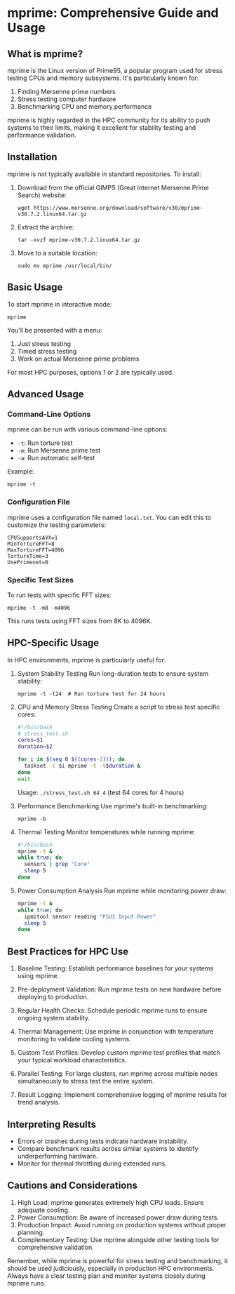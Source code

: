 # mprime: Comprehensive Guide and Usage

## What is mprime?

mprime is the Linux version of Prime95, a popular program used for stress testing CPUs and memory subsystems. It's particularly known for:

1. Finding Mersenne prime numbers
2. Stress testing computer hardware
3. Benchmarking CPU and memory performance

mprime is highly regarded in the HPC community for its ability to push systems to their limits, making it excellent for stability testing and performance validation.

## Installation

mprime is not typically available in standard repositories. To install:

1. Download from the official GIMPS (Great Internet Mersenne Prime Search) website:
   ```
   wget https://www.mersenne.org/download/software/v30/mprime-v30.7.2.linux64.tar.gz
   ```

2. Extract the archive:
   ```
   tar -xvzf mprime-v30.7.2.linux64.tar.gz
   ```

3. Move to a suitable location:
   ```
   sudo mv mprime /usr/local/bin/
   ```

## Basic Usage

To start mprime in interactive mode:
```
mprime
```

You'll be presented with a menu:

1. Just stress testing
2. Timed stress testing
3. Work on actual Mersenne prime problems

For most HPC purposes, options 1 or 2 are typically used.

## Advanced Usage

### Command-Line Options

mprime can be run with various command-line options:

- `-t`: Run torture test
- `-m`: Run Mersenne prime test
- `-a`: Run automatic self-test

Example:
```
mprime -t
```

### Configuration File

mprime uses a configuration file named `local.txt`. You can edit this to customize the testing parameters:

```
CPUSupportsAVX=1
MinTortureFFT=8
MaxTortureFFT=4096
TortureTime=3
UsePrimenet=0
```

### Specific Test Sizes

To run tests with specific FFT sizes:
```
mprime -t -m8 -m4096
```
This runs tests using FFT sizes from 8K to 4096K.

## HPC-Specific Usage

In HPC environments, mprime is particularly useful for:

1. System Stability Testing
   Run long-duration tests to ensure system stability:
   ```
   mprime -t -t24  # Run torture test for 24 hours
   ```

2. CPU and Memory Stress Testing
   Create a script to stress test specific cores:
   ```bash
   #!/bin/bash
   # stress_test.sh
   cores=$1
   duration=$2
   
   for i in $(seq 0 $((cores-1))); do
     taskset -c $i mprime -t -t$duration &
   done
   wait
   ```
   Usage: `./stress_test.sh 64 4` (test 64 cores for 4 hours)

3. Performance Benchmarking
   Use mprime's built-in benchmarking:
   ```
   mprime -b
   ```

4. Thermal Testing
   Monitor temperatures while running mprime:
   ```bash
   #!/bin/bash
   mprime -t &
   while true; do
     sensors | grep "Core"
     sleep 5
   done
   ```

5. Power Consumption Analysis
   Run mprime while monitoring power draw:
   ```bash
   mprime -t &
   while true; do
     ipmitool sensor reading "PSU1 Input Power"
     sleep 5
   done
   ```

## Best Practices for HPC Use

1. Baseline Testing: Establish performance baselines for your systems using mprime.

2. Pre-deployment Validation: Run mprime tests on new hardware before deploying to production.

3. Regular Health Checks: Schedule periodic mprime runs to ensure ongoing system stability.

4. Thermal Management: Use mprime in conjunction with temperature monitoring to validate cooling systems.

5. Custom Test Profiles: Develop custom mprime test profiles that match your typical workload characteristics.

6. Parallel Testing: For large clusters, run mprime across multiple nodes simultaneously to stress test the entire system.

7. Result Logging: Implement comprehensive logging of mprime results for trend analysis.

## Interpreting Results

- Errors or crashes during tests indicate hardware instability.
- Compare benchmark results across similar systems to identify underperforming hardware.
- Monitor for thermal throttling during extended runs.

## Cautions and Considerations

1. High Load: mprime generates extremely high CPU loads. Ensure adequate cooling.
2. Power Consumption: Be aware of increased power draw during tests.
3. Production Impact: Avoid running on production systems without proper planning.
4. Complementary Testing: Use mprime alongside other testing tools for comprehensive validation.

Remember, while mprime is powerful for stress testing and benchmarking, it should be used judiciously, especially in production HPC environments. Always have a clear testing plan and monitor systems closely during mprime runs.